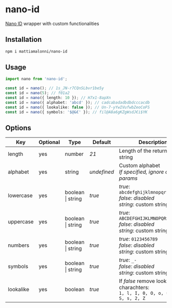 # nano-id

[Nano ID](https://github.com/ai/nanoid) wrapper with custom functionalities

## Installation

```bash
npm i mattiamalonni/nano-id
```

## Usage

```typescript
import nano from 'nano-id';

const id = nano(); // 1s_JN-r7CQnSLbvr1be5y
const id = nano(5); // f01a2
const id = nano({ length: 10 }); // H7x1-8apXn
const id = nano({ alphabet: 'abcd' }); // cadcabadadbdbdcccacdb
const id = nano({ lookalike: false }); // Un-7-yYwIVufwbZeoCoFS
const id = nano({ symbols: '$@&€' }); // fil@A8a6gKZgWsdJ€i$YK
```

## Options

| Key       | Optional | Type              | Default     | Description                                                                            |
| --------- | -------- | ----------------- | ----------- | -------------------------------------------------------------------------------------- |
| length    | yes      | number            | _21_        | Length of the returned string                                                          |
| alphabet  | yes      | string            | _undefined_ | Custom alphabet<br>_If specified, ignore other params_                                 |
| lowercase | yes      | boolean \| string | _true_      | _true_: `abcdefghijklmnopqrstuvwxyz`<br>_false_: _disabled_<br>_string_: custom string |
| uppercase | yes      | boolean \| string | _true_      | _true_: `ABCDEFGHIJKLMNOPQRSTUVWXYZ`<br>_false_: _disabled_<br>_string_: custom string |
| numbers   | yes      | boolean \| string | _true_      | _true_: `0123456789`<br>_false_: _disabled_<br>_string_: custom string                 |
| symbols   | yes      | boolean \| string | _true_      | _true_: `_-`<br>_false_: _disabled_<br>_string_: custom string                         |
| lookalike | yes      | boolean           | _true_      | If _false_ remove lookalike charachters:<br>`1, l, I, 0, O, o, u, v, 5, S, s, 2, Z`    |
